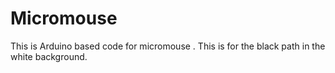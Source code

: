 # Micromouse
This is Arduino based code for micromouse . This is for the black path in the white background.
